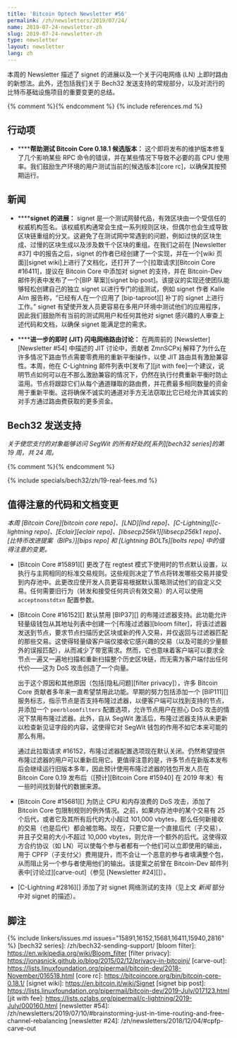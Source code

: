 ```yaml
---
title: 'Bitcoin Optech Newsletter #56'
permalink: /zh/newsletters/2019/07/24/
name: 2019-07-24-newsletter-zh
slug: 2019-07-24-newsletter-zh
type: newsletter
layout: newsletter
lang: zh
---
```

本周的 Newsletter 描述了 signet 的进展以及一个关于闪电网络 (LN) 上即时路由的新想法。此外，还包括我们关于 Bech32 发送支持的常规部分，以及对流行的比特币基础设施项目的重要变更的总结。

{% comment %}<!-- include references.md below the fold but above any Jekyll/Liquid variables-->{% endcomment %}
{% include references.md %}

## 行动项

- **<!--help-test-bitcoin-core-0-18-1-release-candidates-->****帮助测试 Bitcoin Core 0.18.1 候选版本：** 这个即将发布的维护版本修复了几个影响某些 RPC 命令的错误，并在某些情况下导致不必要的高 CPU 使用率。我们鼓励生产环境的用户测试当前的[候选版本][core rc]，以确保其按预期运行。

## 新闻

- **<!--progress-on-signet-->****signet 的进展：** signet 是一个测试网替代品，有效区块由一个受信任的权威机构签名。该权威机构通常会生成一系列规则区块，但偶尔也会生成导致区块链重组的分叉。这避免了在测试网中常遇到的问题，例如过快的区块生成、过慢的区块生成以及涉及数千个区块的重组。在我们之前在 [Newsletter #37] 中的报告之后，signet 的作者已经创建了一个实现，并在一个[wiki 页面][signet wiki]上进行了文档化，还打开了一个[拉取请求][Bitcoin Core #16411]，提议在 Bitcoin Core 中添加对 signet 的支持，并在 Bitcoin-Dev 邮件列表中发布了一个[BIP 草案][signet bip post]。该提议的实现还使团队能够轻松创建自己的独立 signet 以进行专门的组测试，例如 signet 作者 Kalle Alm 报告称，“已经有人在一个应用了 [bip-taproot][] 补丁的 signet 上进行工作。” signet 有望使开发人员更容易在多用户环境中测试他们的应用程序，因此我们鼓励所有当前的测试网用户和任何其他对 signet 感兴趣的人审查上述代码和文档，以确保 signet 能满足您的需求。

- **<!--additional-just-in-time-jit-ln-routing-discussion-->****进一步的即时 (JIT) 闪电网络路由讨论：** 在两周前的 [Newsletter][Newsletter #54] 中描述的 JIT 讨论中，贡献者 ZmnSCPxj 解释了为什么在许多情况下路由节点需要零费用的重新平衡操作，以使 JIT 路由具有激励兼容性。本周，他在 C-Lightning 邮件列表中[发布了][jit with fee]一个建议，说明节点如何可以在不那么激励兼容的情况下，仍然在执行付费重新平衡时防止滥用。节点将跟踪它们从每个通道赚取的路由费，并花费最多相同数量的资金用于重新平衡。这将确保不诚实的通道对手方无法窃取比它已经允许其诚实的对手方通过路由费获取的更多资金。

## Bech32 发送支持

*关于使您支付的对象能够访问 SegWit 的所有好处的[系列][bech32 series]的第 19 周，共 24 周。*

{% comment %}<!-- weekly reminder for harding: check Bech32 Adoption
wiki page for changes -->{% endcomment %}

{% include specials/bech32/zh/19-real-fees.md %}

## 值得注意的代码和文档变更

*本周 [Bitcoin Core][bitcoin core repo]、[LND][lnd repo]、[C-Lightning][c-lightning repo]、[Eclair][eclair repo]、[libsecp256k1][libsecp256k1 repo]、[比特币改进提案（BIPs）][bips repo] 和 [Lightning BOLTs][bolts repo] 中的值得注意的变更。*

- [Bitcoin Core #15891][] 更改了在 regtest 模式下使用时的节点默认设置，以执行与主网相同的标准交易规则。这些规则决定了节点将转发哪些交易并接受到内存池中。此更改应使开发人员更容易根据默认策略测试他们的自定义交易。任何需要旧行为（转发和接受任何共识有效交易）的人可以使用 `acceptnonstdtxn` 配置参数。

- [Bitcoin Core #16152][] 默认禁用 [BIP37][] 的布隆过滤器支持。此功能允许轻量级钱包从其地址列表中创建一个[布隆过滤器][bloom filter]，将该过滤器发送到节点，要求节点扫描历史区块或新的传入交易，并仅返回与过滤器匹配的那些交易。这使得轻量级客户端仅接收它感兴趣的交易（以及可能的少量额外的误报匹配），从而减少了带宽需求。然而，它也意味着客户端可以要求全节点一遍又一遍地扫描和重新扫描整个历史区块链，而无需为客户端付出任何代价——这为 DoS 攻击创造了一个向量。

  出于这个原因和其他原因（包括[隐私问题][filter privacy]），许多 Bitcoin Core 贡献者多年来一直希望禁用此功能。早期的努力包括添加一个 [BIP111][] 服务标志，指示节点是否支持布隆过滤器，以便客户端可以找到支持的节点，并添加一个 `peerbloomfilters` 配置选项，允许节点用户在担心 DoS 攻击的情况下禁用布隆过滤器。此外，自从 SegWit 激活后，布隆过滤器支持从未更新以检查新见证字段的内容，这使得它对 SegWit 钱包的作用不如它本来可能的那么有用。

  通过此拉取请求 #16152，布隆过滤器配置选项现在默认关闭。仍然希望提供布隆过滤器的用户可以重新启用它。更值得注意的是，许多节点在新版本发布后会继续运行旧版本多年，因此预计使用布隆过滤器的钱包开发人员在 Bitcoin Core 0.19 发布后（[预计][Bitcoin Core #15940] 在 2019 年末）有一些时间找到替代的数据来源。

- [Bitcoin Core #15681][] 为防止 CPU 和内存浪费的 DoS 攻击，添加了 Bitcoin Core 包限制规则的例外情况。之前，如果内存池中的某个交易有 25 个后代，或者它及其所有后代的大小超过 101,000 vbytes，那么任何新接收的交易（也是后代）都会被忽略。现在，只要它是一个直接后代（子交易），并且子交易的大小不超过 10,000 vbytes，则允许一个额外的后代。这使得双方合约协议（如 LN）可以使每个参与者都有一个他们可以立即使用的输出，用于 CPFP（子支付父）费用提升，而不会让一个恶意的参与者填满整个包，从而阻止另一个参与者使用他们的输出。该提案之前曾在 Bitcoin-Dev 邮件列表中[讨论过][carve-out]（参见 [Newsletter #24][]）。

- [C-Lightning #2816][] 添加了对 signet 网络测试的支持（见上文 *新闻* 部分中对 signet 的描述）。

## 脚注

{% include linkers/issues.md issues="15891,16152,15681,16411,15940,2816" %}
[bech32 series]: /zh/bech32-sending-support/
[bloom filter]: https://en.wikipedia.org/wiki/Bloom_filter
[filter privacy]: https://jonasnick.github.io/blog/2015/02/12/privacy-in-bitcoinj/
[carve-out]: https://lists.linuxfoundation.org/pipermail/bitcoin-dev/2018-November/016518.html
[core rc]: https://bitcoincore.org/bin/bitcoin-core-0.18.1/
[signet wiki]: https://en.bitcoin.it/wiki/Signet
[signet bip post]: https://lists.linuxfoundation.org/pipermail/bitcoin-dev/2019-July/017123.html
[jit with fee]: https://lists.ozlabs.org/pipermail/c-lightning/2019-July/000160.html
[newsletter #54]: /zh/newsletters/2019/07/10/#brainstorming-just-in-time-routing-and-free-channel-rebalancing
[newsletter #24]: /zh/newsletters/2018/12/04/#cpfp-carve-out
